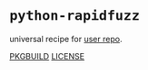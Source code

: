 # `python-rapidfuzz`

universal recipe for [user repo](../themartiancompany/ur).

[PKGBUILD](PKGBUILD)
[LICENSE](COPYING)
